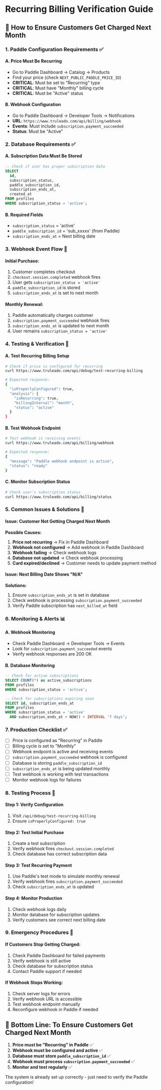 # Recurring Billing Verification Guide

## 🎯 How to Ensure Customers Get Charged Next Month

### 1. **Paddle Configuration Requirements** ✅

#### **A. Price Must Be Recurring**
- Go to Paddle Dashboard → Catalog → Products
- Find your price (check `NEXT_PUBLIC_PADDLE_PRICE_ID`)
- **CRITICAL**: Must be set to "Recurring" type
- **CRITICAL**: Must have "Monthly" billing cycle
- **CRITICAL**: Must be "Active" status

#### **B. Webhook Configuration**
- Go to Paddle Dashboard → Developer Tools → Notifications
- **URL**: `https://www.truleado.com/api/billing/webhook`
- **Events**: Must include `subscription.payment_succeeded`
- **Status**: Must be "Active"

### 2. **Database Requirements** ✅

#### **A. Subscription Data Must Be Stored**
```sql
-- Check if user has proper subscription data
SELECT 
  id,
  subscription_status,
  paddle_subscription_id,
  subscription_ends_at,
  created_at
FROM profiles 
WHERE subscription_status = 'active';
```

#### **B. Required Fields**
- `subscription_status` = 'active'
- `paddle_subscription_id` = 'sub_xxxxx' (from Paddle)
- `subscription_ends_at` = Next billing date

### 3. **Webhook Event Flow** 🔄

#### **Initial Purchase:**
1. Customer completes checkout
2. `checkout.session.completed` webhook fires
3. User gets `subscription_status = 'active'`
4. `paddle_subscription_id` is stored
5. `subscription_ends_at` is set to next month

#### **Monthly Renewal:**
1. Paddle automatically charges customer
2. `subscription.payment_succeeded` webhook fires
3. `subscription_ends_at` is updated to next month
4. User remains `subscription_status = 'active'`

### 4. **Testing & Verification** 🧪

#### **A. Test Recurring Billing Setup**
```bash
# Check if price is configured for recurring
curl https://www.truleado.com/api/debug/test-recurring-billing

# Expected response:
{
  "isProperlyConfigured": true,
  "analysis": {
    "isRecurring": true,
    "billingInterval": "month",
    "status": "active"
  }
}
```

#### **B. Test Webhook Endpoint**
```bash
# Test webhook is receiving events
curl https://www.truleado.com/api/billing/webhook

# Expected response:
{
  "message": "Paddle webhook endpoint is active",
  "status": "ready"
}
```

#### **C. Monitor Subscription Status**
```bash
# Check user's subscription status
curl https://www.truleado.com/api/billing/status
```

### 5. **Common Issues & Solutions** 🔧

#### **Issue: Customer Not Getting Charged Next Month**

**Possible Causes:**
1. **Price not recurring** → Fix in Paddle Dashboard
2. **Webhook not configured** → Add webhook in Paddle Dashboard
3. **Webhook failing** → Check webhook logs
4. **Database not updated** → Check webhook processing
5. **Card expired/declined** → Customer needs to update payment method

#### **Issue: Next Billing Date Shows "N/A"**

**Solutions:**
1. Ensure `subscription_ends_at` is set in database
2. Check webhook is processing `subscription.payment_succeeded`
3. Verify Paddle subscription has `next_billed_at` field

### 6. **Monitoring & Alerts** 📊

#### **A. Webhook Monitoring**
- Check Paddle Dashboard → Developer Tools → Events
- Look for `subscription.payment_succeeded` events
- Verify webhook responses are 200 OK

#### **B. Database Monitoring**
```sql
-- Check for active subscriptions
SELECT COUNT(*) as active_subscriptions 
FROM profiles 
WHERE subscription_status = 'active';

-- Check for subscriptions expiring soon
SELECT id, subscription_ends_at 
FROM profiles 
WHERE subscription_status = 'active' 
  AND subscription_ends_at < NOW() + INTERVAL '7 days';
```

### 7. **Production Checklist** ✅

- [ ] Price is configured as "Recurring" in Paddle
- [ ] Billing cycle is set to "Monthly"
- [ ] Webhook endpoint is active and receiving events
- [ ] `subscription.payment_succeeded` webhook is configured
- [ ] Database is storing `paddle_subscription_id`
- [ ] `subscription_ends_at` is being updated monthly
- [ ] Test webhook is working with test transactions
- [ ] Monitor webhook logs for failures

### 8. **Testing Process** 🧪

#### **Step 1: Verify Configuration**
1. Visit `/api/debug/test-recurring-billing`
2. Ensure `isProperlyConfigured: true`

#### **Step 2: Test Initial Purchase**
1. Create a test subscription
2. Verify webhook fires `checkout.session.completed`
3. Check database has correct subscription data

#### **Step 3: Test Recurring Payment**
1. Use Paddle's test mode to simulate monthly renewal
2. Verify webhook fires `subscription.payment_succeeded`
3. Check `subscription_ends_at` is updated

#### **Step 4: Monitor Production**
1. Check webhook logs daily
2. Monitor database for subscription updates
3. Verify customers see correct next billing date

### 9. **Emergency Procedures** 🚨

#### **If Customers Stop Getting Charged:**
1. Check Paddle Dashboard for failed payments
2. Verify webhook is still active
3. Check database for subscription status
4. Contact Paddle support if needed

#### **If Webhook Stops Working:**
1. Check server logs for errors
2. Verify webhook URL is accessible
3. Test webhook endpoint manually
4. Reconfigure webhook in Paddle if needed

## 🎯 **Bottom Line: To Ensure Customers Get Charged Next Month**

1. **Price must be "Recurring" in Paddle** ✅
2. **Webhook must be configured and active** ✅
3. **Database must store `paddle_subscription_id`** ✅
4. **Webhook must process `subscription.payment_succeeded`** ✅
5. **Monitor and test regularly** ✅

The system is already set up correctly - just need to verify the Paddle configuration!
